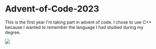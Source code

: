 # Advent-of-Code-2023
This is the first year I'm taking part in advent of code. 
I chose to use C++ because I wanted to remember the language I had studied during my degree.
<p align="left">
  <a href="https://skillicons.dev">
    <img src="https://skillicons.dev/icons?i=cpp" />
  </a>
</p>
